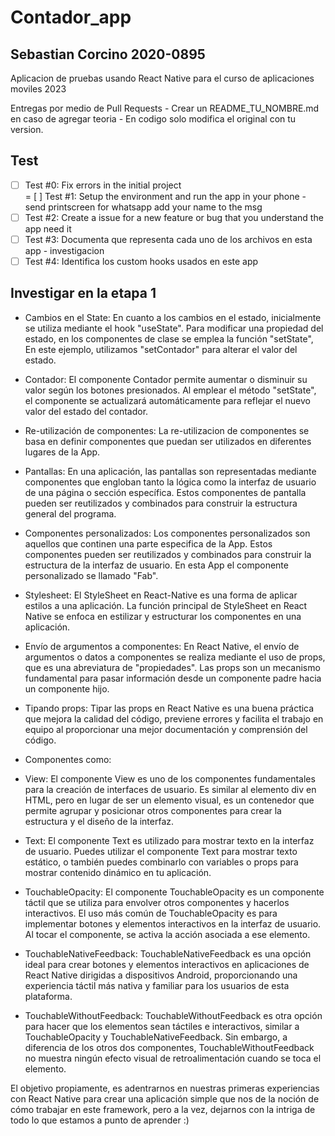 # Contador_app

## Sebastian Corcino 2020-0895

Aplicacion de pruebas usando React Native para el curso de aplicaciones moviles 2023

Entregas por medio de Pull Requests - Crear un README_TU_NOMBRE.md en caso de agregar teoria - En codigo solo modifica el original con tu version.

## Test

- [ ] Test #0: Fix errors in the initial project  
       = [ ] Test #1: Setup the environment and run the app in your phone - send printscreen for whatsapp add your name to the msg
- [ ] Test #2: Create a issue for a new feature or bug that you understand the app need it
- [ ] Test #3: Documenta que representa cada uno de los archivos en esta app - investigacion
- [ ] Test #4: Identifica los custom hooks usados en este app

## Investigar en la etapa 1

- Cambios en el State:
  En cuanto a los cambios en el estado, inicialmente se utiliza mediante el hook "useState". Para modificar una propiedad del estado, en los componentes de clase se emplea la función "setState", En este ejemplo, utilizamos "setContador" para alterar el valor del estado.

- Contador: El componente Contador permite aumentar o disminuir su valor según los botones presionados. Al emplear el método "setState", el componente se actualizará automáticamente para reflejar el nuevo valor del estado del contador.

- Re-utilización de componentes: La re-utilizacion de componentes se basa en definir componentes que puedan ser utilizados en diferentes lugares de la App.

- Pantallas: En una aplicación, las pantallas son representadas mediante componentes que engloban tanto la lógica como la interfaz de usuario de una página o sección específica. Estos componentes de pantalla pueden ser reutilizados y combinados para construir la estructura general del programa.

- Componentes personalizados: Los componentes personalizados son aquellos que continen una parte especifica de la App. Estos componentes pueden ser reutilizados y combinados para construir la estructura de la interfaz de usuario. En esta App el componente personalizado se llamado "Fab".

- Stylesheet: El StyleSheet en React-Native es una forma de aplicar estilos a una aplicación. La función principal de StyleSheet en React Native se enfoca en estilizar y estructurar los componentes en una aplicación.

- Envío de argumentos a componentes: En React Native, el envío de argumentos o datos a componentes se realiza mediante el uso de props, que es una abreviatura de "propiedades". Las props son un mecanismo fundamental para pasar información desde un componente padre hacia un componente hijo.

- Tipando props: Tipar las props en React Native es una buena práctica que mejora la calidad del código, previene errores y facilita el trabajo en equipo al proporcionar una mejor documentación y comprensión del código. 

- Componentes como:

- View: El componente View es uno de los componentes fundamentales para la creación de interfaces de usuario. Es similar al elemento div en HTML, pero en lugar de ser un elemento visual, es un contenedor que permite agrupar y posicionar otros componentes para crear la estructura y el diseño de la interfaz.

- Text: El componente Text es utilizado para mostrar texto en la interfaz de usuario. Puedes utilizar el componente Text para mostrar texto estático, o también puedes combinarlo con variables o props para mostrar contenido dinámico en tu aplicación.

- TouchableOpacity: El componente TouchableOpacity es un componente táctil que se utiliza para envolver otros componentes y hacerlos interactivos. El uso más común de TouchableOpacity es para implementar botones y elementos interactivos en la interfaz de usuario. Al tocar el componente, se activa la acción asociada a ese elemento.



- TouchableNativeFeedback: TouchableNativeFeedback es una opción ideal para crear botones y elementos interactivos en aplicaciones de React Native dirigidas a dispositivos Android, proporcionando una experiencia táctil más nativa y familiar para los usuarios de esta plataforma.

- TouchableWithoutFeedback: TouchableWithoutFeedback es otra opción para hacer que los elementos sean táctiles e interactivos, similar a TouchableOpacity y TouchableNativeFeedback. Sin embargo, a diferencia de los otros dos componentes, TouchableWithoutFeedback no muestra ningún efecto visual de retroalimentación cuando se toca el elemento. 

El objetivo propiamente, es adentrarnos en nuestras primeras experiencias con React Native para crear una aplicación simple que nos de la noción de cómo trabajar en este framework, pero a la vez, dejarnos con la intriga de todo lo que estamos a punto de aprender :)
